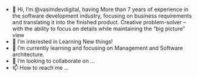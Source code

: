 - 👋 Hi, I’m @vasimdevdigital, having More than 7 years of experience in the software development industry, focusing on business requirements and translating it into the finished product. Creative problem-solver – with the ability to focus on details while maintaining the “big picture” view
- 👀 I’m interested in Learning New things!
- 🌱 I’m currently learning and focusing on Management and Software architecture.
- 💞️ I’m looking to collaborate on ...
- 📫 How to reach me ...

<!---
vasimdevdigital/vasimdevdigital is a ✨ special ✨ repository because its `README.md` (this file) appears on your GitHub profile.
You can click the Preview link to take a look at your changes.
--->

